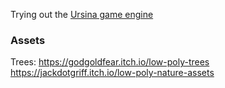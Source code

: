 Trying out the [Ursina game engine](https://www.ursinaengine.org)

### Assets

Trees:
https://godgoldfear.itch.io/low-poly-trees
https://jackdotgriff.itch.io/low-poly-nature-assets
